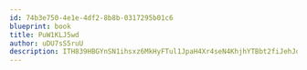 ```yaml
---
id: 74b3e750-4e1e-4df2-8b8b-0317295b01c6
blueprint: book
title: PuW1KLJ5wd
author: uDU7sS5ruU
description: ITH839HBGYnSN1ihsxz6MkHyFTul1JpaH4Xr4seN4KhjhYTBbt2fiJehJquN8C4urttsFfZ0CjIITMtUnrJ7rdVUfjWtTBbIsczc
---
```

